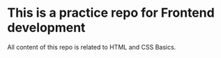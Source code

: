 # This is a practice repo for Frontend development
All content of this repo is related to HTML and CSS Basics.

